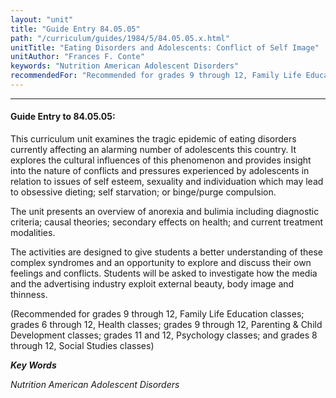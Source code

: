 ```yaml
---
layout: "unit"
title: "Guide Entry 84.05.05"
path: "/curriculum/guides/1984/5/84.05.05.x.html"
unitTitle: "Eating Disorders and Adolescents: Conflict of Self Image"
unitAuthor: "Frances F. Conte"
keywords: "Nutrition American Adolescent Disorders"
recommendedFor: "Recommended for grades 9 through 12, Family Life Education classes; grades 6 through 12, Health classes; grades 9 through 12, Parenting & Child Development classes; grades 11 and 12, Psychology classes; and grades 8 through 12, Social Studies classes"
---
```

<body>
<hr/>
<h4>
Guide Entry to 84.05.05:
</h4>
This curriculum unit examines the tragic epidemic of eating disorders currently affecting an alarming number of adolescents this country. It explores the cultural influences of this phenomenon and provides insight into the nature of conflicts and pressures experienced by adolescents in relation to issues of self esteem, sexuality and individuation which may lead to obsessive dieting; self starvation; or binge/purge compulsion.
<p>
The unit presents an overview of anorexia and bulimia including diagnostic criteria; causal theories; secondary effects on health; and current treatment modalities.
</p>
<p>
The activities are designed to give students a better understanding of these complex syndromes and an opportunity to explore and discuss their own feelings and conflicts.  Students will be asked to investigate how the media and the advertising industry exploit external beauty, body image and thinness.
</p>
<p>
(Recommended for grades 9 through 12, Family Life Education classes; grades 6 through 12, Health classes; grades 9 through 12, Parenting &amp; Child Development classes; grades 11 and 12, Psychology classes; and grades 8 through 12, Social Studies classes)
</p>
<p>
<b>
<i>
Key Words
</i>
</b>
<br/>
</p>
<p>
<i>
Nutrition American Adolescent Disorders
</i>
</p>
</body>